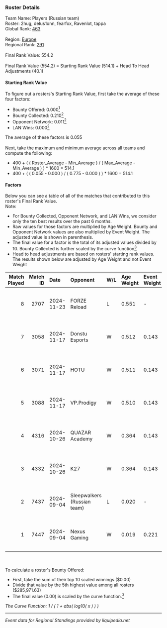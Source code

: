### Roster Details<br />
Team Name: Players (Russian team)<br />
Roster: 2hug, delus1onn, fearfox, Ravenlot, tappa<br />
Global Rank: [463](../../standings_global_2025_02_28.md)<br />
<br />
Region: [Europe]( ../../standings_europe_2025_02_28.md)<br />
Regional Rank: [291]( ../../standings_europe_2025_02_28.md)<br />
<br />
Final Rank Value:  554.2<br />
<br />
Final Rank Value (554.2) = Starting Rank Value (514.1) + Head To Head Adjustments (40.1)<br />

#### Starting Rank Value<br />
To figure out a rosters's Starting Rank Value, first take the average of these four factors:<br />
- Bounty Offered: 0.000[<sup>1</sup>](#table2)
- Bounty Collected: 0.210[<sup>2</sup>](#table1)
- Opponent Network: 0.011[<sup>2</sup>](#table1)
- LAN Wins: 0.000[<sup>2</sup>](#table1)

The average of these factors is 0.055<br />
<br />
Next, take the maximum and minimum average across all teams and compute the following:<br />
- 400 + ( ( Roster_Average - Min_Average ) / ( Max_Average - Min_Average ) ) * 1600 = 514.1
- 400 + ( ( 0.055 - 0.000 ) / ( 0.775 - 0.000 ) ) * 1600 = 514.1


#### Factors<br />
Below you can see a table of all of the matches that contributed to this roster's Final Rank Value.<br />
Note:<br />

- For Bounty Collected, Opponent Network, and LAN Wins, we consider only the ten best results over the past 6 months.
- Raw values for those factors are multiplied by Age Weight. Bounty and Opponent Network values are also multiplied by Event Weight. The adjusted value is shown in parenthesis.
- The final value for a factor is the total of its adjusted values divided by 10. Bounty Collected is further scaled by the curve function[<sup>3</sup>](#curveFunction)
- Head to head adjustments are based on rosters' starting rank values. The results shown below are adjusted by Age Weight and not Event Weight
<span id="table1"></span><br />


| Match Played | Match ID | Date       | Opponent                    | W/L | Age Weight | Event Weight | Bounty Collected | Opponent Network | LAN Wins  | H2H Adj. | Roster                                     |
| -: | -: | :- | :- | :- | :- | :- | :- | :- | :- | -: | :- |
|            8 |     2707 | 2024-11-23 | FORZE Reload                | L   | 0.551      | -            | -                | -                | -         |    -2.42 | 2hug, delus1onn, fearfox, Ravenlot, tappa  |
|            7 |     3058 | 2024-11-17 | Donstu Esports              | W   | 0.512      | 0.143        | 0.000 (0.000)    | 0.171 (0.012)    | 0 (0.000) |     6.85 | 2hug, delus1onn, fearfox, Ravenlot, tappa  |
|            6 |     3071 | 2024-11-17 | HOTU                        | W   | 0.511      | 0.143        | 0.004 (0.000)    | 0.637 (0.047)    | 0 (0.000) |    11.78 | 2hug, delus1onn, fearfox, Ravenlot, tappa  |
|            5 |     3088 | 2024-11-17 | VP.Prodigy                  | W   | 0.510      | 0.143        | 0.000 (0.000)    | 0.130 (0.010)    | 0 (0.000) |     9.36 | 2hug, delus1onn, fearfox, Ravenlot, tappa  |
|            4 |     4316 | 2024-10-26 | QUAZAR Academy              | W   | 0.364      | 0.143        | 0.000 (0.000)    | 0.067 (0.003)    | 0 (0.000) |     3.85 | delus1onn, fearfox, Ravenlot, SP1NT, tappa |
|            3 |     4332 | 2024-10-26 | K27                         | W   | 0.364      | 0.143        | 0.010 (0.001)    | 0.634 (0.033)    | 0 (0.000) |    10.49 | delus1onn, fearfox, Ravenlot, SP1NT, tappa |
|            2 |     7437 | 2024-09-04 | Sleepwalkers (Russian team) | L   | 0.020      | -            | -                | -                | -         |    -0.41 | Heyz1ng, HUckLer, Ravenlot, SP1NT, tappa   |
|            1 |     7447 | 2024-09-04 | Nexus Gaming                | W   | 0.019      | 0.221        | 0.221 (0.001)    | 0.873 (0.004)    | 0 (0.000) |     0.59 | Heyz1ng, HUckLer, Ravenlot, SP1NT, tappa   |

<br />
<span id="table2"></span><br />
To calculate a roster's Bounty Offered:<br />

- First, take the sum of their top 10 scaled winnings ($0.00)
- Divide that value by the 5th highest value among all rosters ($285,971.63)
- The final value (0.00) is scaled by the curve function.[<sup>3</sup>](#curveFunction)

<span id="curveFunction"></span>_The Curve Function: 1 / ( 1 + abs( log10( x ) ) )_<br />

---
_Event data for Regional Standings provided by liquipedia.net_<br />
